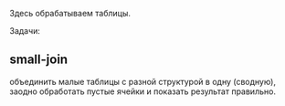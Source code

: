Здесь обрабатываем таблицы.

Задачи:

small-join
---------------------

объединить малые таблицы с разной структурой в одну (сводную),
заодно обработать пустые ячейки и показать результат правильно.

